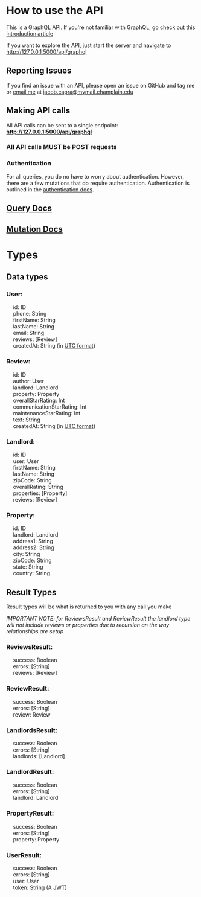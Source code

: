 # How to use the API
This is a GraphQL API. If you're not familiar with GraphQL, go check out this [introduction article](https://graphql.org/learn/)

If you want to explore the API, just start the server and navigate to http://127.0.0.1:5000/api/graphql

## Reporting Issues
If you find an issue with an API, please open an issue on GitHub and tag me or [email me](mailto:jacob.capra@mymail.champlain.edu) at jacob.capra@mymail.champlain.edu

## Making API calls
All API calls can be sent to a single endpoint: **http://127.0.0.1:5000/api/graphql**  
### All API calls **MUST** be **POST** requests

### Authentication
For all queries, you do no have to worry about authentication. However, there are a few mutations that do require authentication. Authentication is outlined in the [authentication docs](authentication.md).

## [Query Docs](query.md)  
## [Mutation Docs](mutation.md)

# Types

## Data types

### User:  
&emsp; id: ID  
&emsp; phone: String  
&emsp; firstName: String  
&emsp; lastName: String  
&emsp; email: String  
&emsp; reviews: [Review]  
&emsp; createdAt: String (in [UTC format](https://en.wikipedia.org/wiki/Coordinated_Universal_Time))

### Review:
&emsp; id: ID  
&emsp; author: User  
&emsp; landlord: Landlord  
&emsp; property: Property  
&emsp; overallStarRating: Int  
&emsp; communicationStarRating: Int  
&emsp; maintenanceStarRating: Int  
&emsp; text: String  
&emsp; createdAt: String (in [UTC format](https://en.wikipedia.org/wiki/Coordinated_Universal_Time)) 

### Landlord:  
&emsp; id: ID  
&emsp; user: User  
&emsp; firstName: String  
&emsp; lastName: String  
&emsp; zipCode: String  
&emsp; overallRating: String  
&emsp; properties: [Property]  
&emsp; reviews: [Review]  

### Property:  
&emsp; id: ID  
&emsp; landlord: Landlord  
&emsp; address1: String  
&emsp; address2: String  
&emsp; city: String  
&emsp; zipCode: String  
&emsp; state: String  
&emsp; country: String  



## Result Types
Result types will be what is returned to you with any call you make

*IMPORTANT NOTE: for ReviewsResult and ReviewResult the landlord type will not include reviews or properties due to recursion an the way relationships are setup*

### ReviewsResult:
&emsp; success: Boolean  
&emsp; errors: [String]  
&emsp; reviews: [Review]  

### ReviewResult:
&emsp; success: Boolean  
&emsp; errors: [String]  
&emsp; review: Review  

### LandlordsResult:
&emsp; success: Boolean  
&emsp; errors: [String]  
&emsp; landlords: [Landlord]  

### LandlordResult:
&emsp; success: Boolean  
&emsp; errors: [String]  
&emsp; landlord: Landlord  

### PropertyResult:
&emsp; success: Boolean  
&emsp; errors: [String]  
&emsp; property: Property  

### UserResult:
&emsp; success: Boolean  
&emsp; errors: [String]  
&emsp; user: User  
&emsp; token: String  (A [JWT](https://en.wikipedia.org/wiki/JSON_Web_Token))